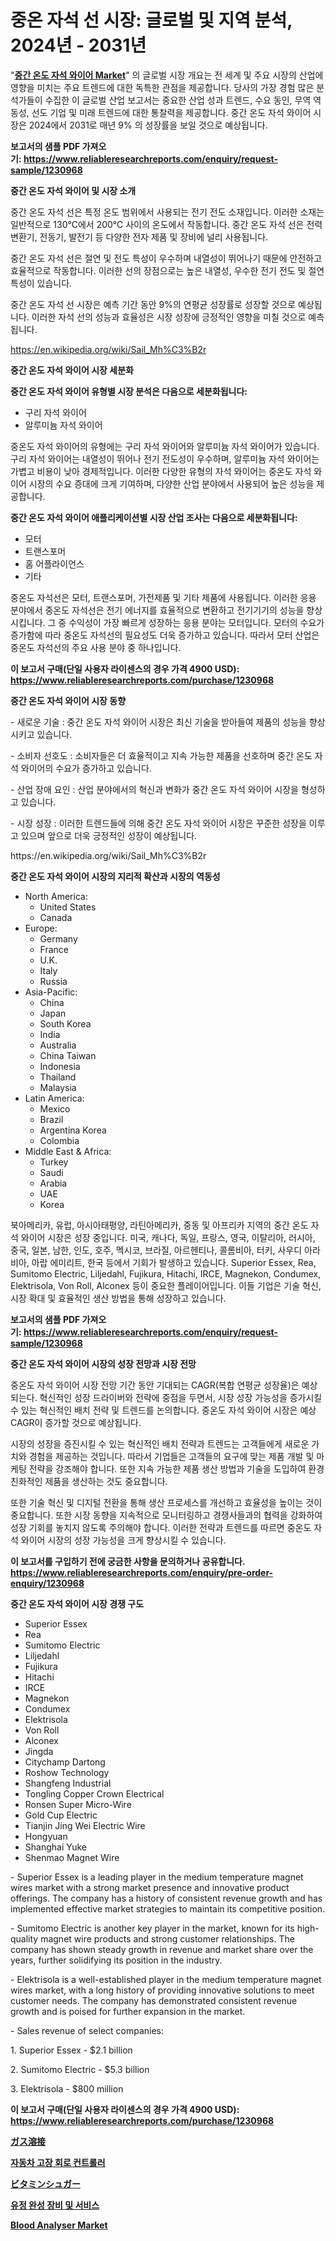 <p><h1>중온 자석 선 시장: 글로벌 및 지역 분석, 2024년 - 2031년</h1></p><p>"<strong><a href="https://www.reliableresearchreports.com/medium-temperature-magnet-wires-r1230968">중간 온도 자석 와이어 Market</a></strong>" 의 글로벌 시장 개요는 전 세계 및 주요 시장의 산업에 영향을 미치는 주요 트렌드에 대한 독특한 관점을 제공합니다. 당사의 가장 경험 많은 분석가들이 수집한 이 글로벌 산업 보고서는 중요한 산업 성과 트렌드, 수요 동인, 무역 역동성, 선도 기업 및 미래 트렌드에 대한 통찰력을 제공합니다. 중간 온도 자석 와이어 시장은 2024에서 2031로 매년 9% 의 성장률을 보일 것으로 예상됩니다.</p>
<p><strong>보고서의 샘플 PDF 가져오기:&nbsp;<a href="https://www.reliableresearchreports.com/enquiry/request-sample/1230968">https://www.reliableresearchreports.com/enquiry/request-sample/1230968</a></strong></p>
<p><strong>중간 온도 자석 와이어 및 시장 소개</strong></p>
<p><p>중간 온도 자석 선은 특정 온도 범위에서 사용되는 전기 전도 소재입니다. 이러한 소재는 일반적으로 130℃에서 200℃ 사이의 온도에서 작동합니다. 중간 온도 자석 선은 전력 변환기, 전동기, 발전기 등 다양한 전자 제품 및 장비에 널리 사용됩니다. </p><p>중간 온도 자석 선은 절연 및 전도 특성이 우수하며 내열성이 뛰어나기 때문에 안전하고 효율적으로 작동합니다. 이러한 선의 장점으로는 높은 내열성, 우수한 전기 전도 및 절연 특성이 있습니다. </p><p>중간 온도 자석 선 시장은 예측 기간 동안 9%의 연평균 성장률로 성장할 것으로 예상됩니다. 이러한 자석 선의 성능과 효율성은 시장 성장에 긍정적인 영향을 미칠 것으로 예측됩니다.</p></p>
<p><a href="https://en.wikipedia.org/wiki/Sail_Mh%C3%B2r">https://en.wikipedia.org/wiki/Sail_Mh%C3%B2r</a></p>
<p><strong>중간 온도 자석 와이어 시장 세분화</strong></p>
<p><strong>중간 온도 자석 와이어 유형별 시장 분석은 다음으로 세분화됩니다:</strong></p>
<p><ul><li>구리 자석 와이어</li><li>알루미늄 자석 와이어</li></ul></p>
<p><p>중온도 자석 와이어의 유형에는 구리 자석 와이어와 알루미늄 자석 와이어가 있습니다. 구리 자석 와이어는 내열성이 뛰어나 전기 전도성이 우수하며, 알루미늄 자석 와이어는 가볍고 비용이 낮아 경제적입니다. 이러한 다양한 유형의 자석 와이어는 중온도 자석 와이어 시장의 수요 증대에 크게 기여하며, 다양한 산업 분야에서 사용되어 높은 성능을 제공합니다.</p></p>
<p><strong>중간 온도 자석 와이어 애플리케이션별 시장 산업 조사는 다음으로 세분화됩니다:</strong></p>
<p><ul><li>모터</li><li>트랜스포머</li><li>홈 어플라이언스</li><li>기타</li></ul></p>
<p><p>중온도 자석선은 모터, 트랜스포머, 가전제품 및 기타 제품에 사용됩니다. 이러한 응용 분야에서 중온도 자석선은 전기 에너지를 효율적으로 변환하고 전기기기의 성능을 향상시킵니다. 그 중 수익성이 가장 빠르게 성장하는 응용 분야는 모터입니다. 모터의 수요가 증가함에 따라 중온도 자석선의 필요성도 더욱 증가하고 있습니다. 따라서 모터 산업은 중온도 자석선의 주요 사용 분야 중 하나입니다.</p></p>
<p><strong>이 보고서 구매(단일 사용자 라이센스의 경우 가격 4900 USD): <a href="https://www.reliableresearchreports.com/purchase/1230968">https://www.reliableresearchreports.com/purchase/1230968</a></strong></p>
<p><strong>중간 온도 자석 와이어 시장 동향</strong></p>
<p><p>- 새로운 기술 : 중간 온도 자석 와이어 시장은 최신 기술을 받아들여 제품의 성능을 향상시키고 있습니다.</p><p>- 소비자 선호도 : 소비자들은 더 효율적이고 지속 가능한 제품을 선호하며 중간 온도 자석 와이어의 수요가 증가하고 있습니다.</p><p>- 산업 장애 요인 : 산업 분야에서의 혁신과 변화가 중간 온도 자석 와이어 시장을 형성하고 있습니다.</p><p>- 시장 성장 : 이러한 트렌드들에 의해 중간 온도 자석 와이어 시장은 꾸준한 성장을 이루고 있으며 앞으로 더욱 긍정적인 성장이 예상됩니다.</p></p>
<p>https://en.wikipedia.org/wiki/Sail_Mh%C3%B2r</p>
<p><strong>중간 온도 자석 와이어 시장의 지리적 확산과 시장의 역동성</strong></p>
<p><ul>
    <li>
        North America:
        <ul>
            <li>United States</li>
            <li>Canada</li>
        </ul>
    </li>
    <li>
        Europe:
        <ul>
            <li>Germany</li>
            <li>France</li>
            <li>U.K.</li>
            <li>Italy</li>
            <li>Russia</li>
        </ul>
    </li>
    <li>
        Asia-Pacific:
        <ul>
            <li>China</li>
            <li>Japan</li>
            <li>South Korea</li>
            <li>India</li>
            <li>Australia</li>
            <li>China Taiwan</li>
            <li>Indonesia</li>
            <li>Thailand</li>
            <li>Malaysia</li>
        </ul>
    </li>
    <li>
        Latin America:
        <ul>
            <li>Mexico</li>
            <li>Brazil</li>
            <li>Argentina Korea</li>
            <li>Colombia</li>
        </ul>
    </li>
    <li>
        Middle East & Africa:
        <ul>
            <li>Turkey</li>
            <li>Saudi</li>
            <li>Arabia</li>
            <li>UAE</li>
            <li>Korea</li>
        </ul>
    </li>
    </ul></p>
<p><p>북아메리카, 유럽, 아시아태평양, 라틴아메리카, 중동 및 아프리카 지역의 중간 온도 자석 와이어 시장은 성장 중입니다. 미국, 캐나다, 독일, 프랑스, 영국, 이탈리아, 러시아, 중국, 일본, 남한, 인도, 호주, 멕시코, 브라질, 아르헨티나, 콜롬비아, 터키, 사우디 아라비아, 아랍 에미리트, 한국 등에서 기회가 발생하고 있습니다. Superior Essex, Rea, Sumitomo Electric, Liljedahl, Fujikura, Hitachi, IRCE, Magnekon, Condumex, Elektrisola, Von Roll, Alconex 등이 중요한 플레이어입니다. 이들 기업은 기술 혁신, 시장 확대 및 효율적인 생산 방법을 통해 성장하고 있습니다.</p></p>
<p><strong>보고서의 샘플 PDF 가져오기:&nbsp;<a href="https://www.reliableresearchreports.com/enquiry/request-sample/1230968">https://www.reliableresearchreports.com/enquiry/request-sample/1230968</a></strong></p>
<p><strong>중간 온도 자석 와이어 시장의 성장 전망과 시장 전망</strong></p>
<p><p>중온도 자석 와이어 시장 전망 기간 동안 기대되는 CAGR(복합 연평균 성장율)은 예상되는다. 혁신적인 성장 드라이버와 전략에 중점을 두면서, 시장 성장 가능성을 증가시킬 수 있는 혁신적인 배치 전략 및 트렌드를 논의합니다. 중온도 자석 와이어 시장은 예상 CAGR이 증가할 것으로 예상됩니다. </p><p>시장의 성장을 증진시킬 수 있는 혁신적인 배치 전략과 트렌드는 고객들에게 새로운 가치와 경험을 제공하는 것입니다. 따라서 기업들은 고객들의 요구에 맞는 제품 개발 및 마케팅 전략을 강조해야 합니다. 또한 지속 가능한 제품 생산 방법과 기술을 도입하여 환경 친화적인 제품을 생산하는 것도 중요합니다. </p><p>또한 기술 혁신 및 디지털 전환을 통해 생산 프로세스를 개선하고 효율성을 높이는 것이 중요합니다. 또한 시장 동향을 지속적으로 모니터링하고 경쟁사들과의 협력을 강화하여 성장 기회를 놓치지 않도록 주의해야 합니다. 이러한 전략과 트렌드를 따르면 중온도 자석 와이어 시장의 성장 가능성을 크게 향상시킬 수 있습니다.</p></p>
<p><strong>이 보고서를 구입하기 전에 궁금한 사항을 문의하거나 공유합니다. <a href="https://www.reliableresearchreports.com/enquiry/pre-order-enquiry/1230968">https://www.reliableresearchreports.com/enquiry/pre-order-enquiry/1230968</a></strong></p>
<p><strong>중간 온도 자석 와이어 시장 경쟁 구도</strong></p>
<p><ul><li>Superior Essex</li><li>Rea</li><li>Sumitomo Electric</li><li>Liljedahl</li><li>Fujikura</li><li>Hitachi</li><li>IRCE</li><li>Magnekon</li><li>Condumex</li><li>Elektrisola</li><li>Von Roll</li><li>Alconex</li><li>Jingda</li><li>Citychamp Dartong</li><li>Roshow Technology</li><li>Shangfeng Industrial</li><li>Tongling Copper Crown Electrical</li><li>Ronsen Super Micro-Wire</li><li>Gold Cup Electric</li><li>Tianjin Jing Wei Electric Wire</li><li>Hongyuan</li><li>Shanghai Yuke</li><li>Shenmao Magnet Wire</li></ul></p>
<p><p>- Superior Essex is a leading player in the medium temperature magnet wires market with a strong market presence and innovative product offerings. The company has a history of consistent revenue growth and has implemented effective market strategies to maintain its competitive position.</p><p>- Sumitomo Electric is another key player in the market, known for its high-quality magnet wire products and strong customer relationships. The company has shown steady growth in revenue and market share over the years, further solidifying its position in the industry.</p><p>- Elektrisola is a well-established player in the medium temperature magnet wires market, with a long history of providing innovative solutions to meet customer needs. The company has demonstrated consistent revenue growth and is poised for further expansion in the market.</p><p>- Sales revenue of select companies:</p><p>1. Superior Essex - $2.1 billion</p><p>2. Sumitomo Electric - $5.3 billion</p><p>3. Elektrisola - $800 million</p></p>
<p><strong>이 보고서 구매(단일 사용자 라이센스의 경우 가격 4900 USD): <a href="https://www.reliableresearchreports.com/purchase/1230968">https://www.reliableresearchreports.com/purchase/1230968</a></strong></p>
<p><strong><p><a href="https://medium.com/@reyeshowell655/%E5%9C%B0%E5%9F%9F-%E3%82%BF%E3%82%A4%E3%83%97-%E7%A9%BA%E6%B0%97%E3%82%A2%E3%82%BB%E3%83%81%E3%83%AC%E3%83%B3%E6%BA%B6%E6%8E%A5-%E9%85%B8%E5%8C%96%E6%B0%B4%E7%B4%A0%E6%BA%B6%E6%8E%A5-%E9%85%B8%E6%80%A7%E3%82%A2%E3%82%BB%E3%83%81%E3%83%AC%E3%83%B3%E6%BA%B6%E6%8E%A5-%E3%81%8A%E3%82%88%E3%81%B3%E7%94%A8%E9%80%94-%E6%BA%B6%E8%9E%8D-%E7%A0%94%E7%A3%A8-%E6%BA%B6%E6%8E%A5-%E3%81%AB%E3%82%88%E3%82%8B%E3%82%B0%E3%83%AD%E3%83%BC%E3%83%90%E3%83%AB%E3%82%AC%E3%82%B9%E6%BA%B6%E6%8E%A5%E5%B8%82%E5%A0%B4%E3%81%AE%E3%83%88%E3%83%AC%E3%83%B3%E3%83%89%E3%81%A8%E6%88%90%E9%95%B7%E6%A9%9F%E4%BC%9A%E3%81%AE%E8%A9%95%E4%BE%A1-52cd39b92584">ガス溶接</a></p><p><a href="https://github.com/rcabello548/Market-Research-Report-List-3/blob/main/9853429101400.md">자동차 고장 회로 컨트롤러</a></p><p><a href="https://medium.com/@evekerluke2023/%E3%83%93%E3%82%BF%E3%83%9F%E3%83%B3%E3%82%B7%E3%83%A5%E3%82%AC%E3%83%BC%E3%83%9E%E3%83%BC%E3%82%B1%E3%83%83%E3%83%88%E3%81%AE%E8%A6%8F%E6%A8%A1%E3%81%AF14-9-%E3%81%AEcagr%E3%81%A7%E6%88%90%E9%95%B7%E3%81%97%E3%81%A6%E3%81%8A%E3%82%8A-%E3%81%93%E3%81%AE%E3%83%AC%E3%83%9D%E3%83%BC%E3%83%88%E3%81%AF%E5%B8%82%E5%A0%B4%E3%82%BB%E3%82%B0%E3%83%A1%E3%83%B3%E3%83%86%E3%83%BC%E3%82%B7%E3%83%A7%E3%83%B3-%E6%88%90%E9%95%B7-%E3%81%8A%E3%82%88%E3%81%B32024%E5%B9%B4%E3%81%8B%E3%82%892031%E5%B9%B4%E3%81%BE%E3%81%A7%E3%81%AE%E4%BA%88%E6%B8%AC%E3%81%AB%E3%81%A4%E3%81%84%E3%81%A6%E3%81%AE%E5%88%86%E6%9E%90%E3%82%92%E3%82%AB%E3%83%90%E3%83%BC%E3%81%97%E3%81%A6%E3%81%84%E3%81%BE%E3%81%99-089bd52188b4">ビタミンシュガー</a></p><p><a href="https://medium.com/@conradkirrlin76575/%EA%B8%80%EB%A1%9C%EB%B2%8C-%EC%9B%B0-%EC%BB%B4%ED%94%8C%EB%A6%AC%EC%85%98-%EC%9E%A5%EB%B9%84-%EB%B0%8F-%EC%84%9C%EB%B9%84%EC%8A%A4-%EC%8B%9C%EC%9E%A5-%EA%B8%B0%ED%9A%8C-%EB%B0%8F-2024%EB%85%84%EB%B6%80%ED%84%B0-2031%EB%85%84%EA%B9%8C%EC%A7%80%EC%9D%98-%EC%98%88%EC%B8%A1-14419f5e7a83">유정 완성 장비 및 서비스</a></p><p><a href="https://medium.com/@fosterfahey1016/insights-into-the-blood-analyser-industry-market-financial-status-market-size-and-revenue-cc84217a8ff3">Blood Analyser Market</a></p></strong></p>
<p></p>